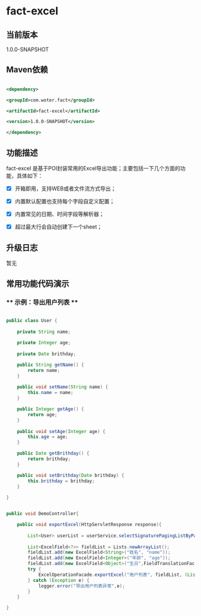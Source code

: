 # fact-excel

## **当前版本**

1.0.0-SNAPSHOT

## **Maven依赖**

```xml

<dependency>

<groupId>com.woter.fact</groupId>

<artifactId>fact-excel</artifactId>

<version>1.0.0-SNAPSHOT</version>

</dependency>

```

## **功能描述**

fact-excel 是基于POI封装常用的Excel导出功能；主要包括一下几个方面的功能，具体如下：

- [x] 开箱即用，支持WEB或者文件流方式导出；  

- [x] 内置默认配置也支持每个字段自定义配置；  

- [x] 内置常见的日期、时间字段等解析器；  

- [x] 超过最大行会自动创建下一个sheet；  

## **升级日志** 
   暂无


## **常用功能代码演示**

### ** 示例：导出用户列表 **
```java

public class User {
    
    private String name;
    
    private Integer age;
    
    private Date brithday;

    public String getName() {
        return name;
    }
    
    public void setName(String name) {
        this.name = name;
    }

    public Integer getAge() {
        return age;
    }
    
    public void setAge(Integer age) {
        this.age = age;
    }

    public Date getBrithday() {
        return brithday;
    }

    public void setBrithday(Date brithday) {
        this.brithday = brithday;
    }
 
}


public void DemoController{

    public void exportExcel(HttpServletResponse response){
        
        List<User> userList = userService.selectSignaturePagingListByParam(userSearchParam);
        
        List<ExcelField<?>> fieldList = Lists.newArrayList();
        fieldList.add(new ExcelField<String>("姓名", "name"));
        fieldList.add(new ExcelField<Integer>("年龄", "age"));
        fieldList.add(new ExcelField<Object>("生日",FieldTranslationFacade.dateFieldTranslation("brithday")));
        try {
            ExcelOperationFacade.exportExcel("用户列表", fieldList, (List<?>) userList, response, "用户列表");
        } catch (Exception e) {
            logger.error("导出用户列表异常",e);
        }
    }

}

```
